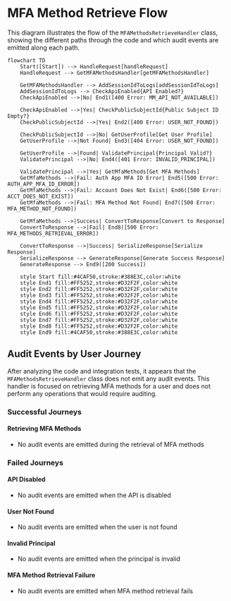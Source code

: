 # MFA Method Retrieve Flow

This diagram illustrates the flow of the `MFAMethodsRetrieveHandler` class, showing the different paths through the code and which audit events are emitted along each path.

```mermaid
flowchart TD
    Start([Start]) --> HandleRequest[handleRequest]
    HandleRequest --> GetMFAMethodsHandler[getMFAMethodsHandler]
    
    GetMFAMethodsHandler --> AddSessionIdToLogs[addSessionIdToLogs]
    AddSessionIdToLogs --> CheckApiEnabled{API Enabled?}
    CheckApiEnabled -->|No| End1([400 Error: MM_API_NOT_AVAILABLE])
    
    CheckApiEnabled -->|Yes| CheckPublicSubjectId{Public Subject ID Empty?}
    CheckPublicSubjectId -->|Yes| End2([400 Error: USER_NOT_FOUND])
    
    CheckPublicSubjectId -->|No| GetUserProfile[Get User Profile]
    GetUserProfile -->|Not Found| End3([404 Error: USER_NOT_FOUND])
    
    GetUserProfile -->|Found| ValidatePrincipal{Principal Valid?}
    ValidatePrincipal -->|No| End4([401 Error: INVALID_PRINCIPAL])
    
    ValidatePrincipal -->|Yes| GetMfaMethods[Get MFA Methods]
    GetMfaMethods -->|Fail: Auth App MFA ID Error| End5([500 Error: AUTH_APP_MFA_ID_ERROR])
    GetMfaMethods -->|Fail: Account Does Not Exist| End6([500 Error: ACCT_DOES_NOT_EXIST])
    GetMfaMethods -->|Fail: MFA Method Not Found| End7([500 Error: MFA_METHOD_NOT_FOUND])
    
    GetMfaMethods -->|Success| ConvertToResponse[Convert to Response]
    ConvertToResponse -->|Fail| End8([500 Error: MFA_METHODS_RETRIEVAL_ERROR])
    
    ConvertToResponse -->|Success| SerializeResponse[Serialize Response]
    SerializeResponse --> GenerateResponse[Generate Success Response]
    GenerateResponse --> End9([200 Success])
    
    style Start fill:#4CAF50,stroke:#388E3C,color:white
    style End1 fill:#FF5252,stroke:#D32F2F,color:white
    style End2 fill:#FF5252,stroke:#D32F2F,color:white
    style End3 fill:#FF5252,stroke:#D32F2F,color:white
    style End4 fill:#FF5252,stroke:#D32F2F,color:white
    style End5 fill:#FF5252,stroke:#D32F2F,color:white
    style End6 fill:#FF5252,stroke:#D32F2F,color:white
    style End7 fill:#FF5252,stroke:#D32F2F,color:white
    style End8 fill:#FF5252,stroke:#D32F2F,color:white
    style End9 fill:#4CAF50,stroke:#388E3C,color:white
```

## Audit Events by User Journey

After analyzing the code and integration tests, it appears that the `MFAMethodsRetrieveHandler` class does not emit any audit events. This handler is focused on retrieving MFA methods for a user and does not perform any operations that would require auditing.

### Successful Journeys

#### Retrieving MFA Methods
- No audit events are emitted during the retrieval of MFA methods

### Failed Journeys

#### API Disabled
- No audit events are emitted when the API is disabled

#### User Not Found
- No audit events are emitted when the user is not found

#### Invalid Principal
- No audit events are emitted when the principal is invalid

#### MFA Method Retrieval Failure
- No audit events are emitted when MFA method retrieval fails